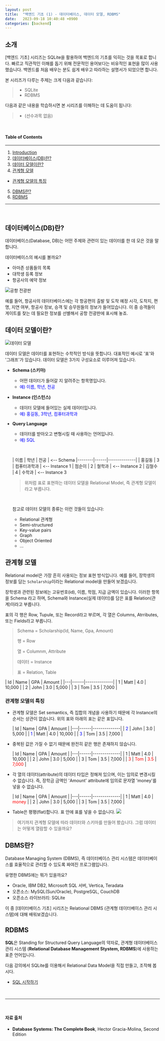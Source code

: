 ```yaml
---
layout: post
title:  "백엔드 기초 (1) - 데이터베이스, 데이터 모델, RDBMS"
date:   2023-09-18 10:40:48 +0900
categories: [backend]
---
```



## 소개
[백엔드 기초] 시리즈는 SQLite을 활용하여 백엔드의 기초를 익히는 것을 목표로 합니다. 빠르고 직관적인 이해를 돕기 위해 전문적인 용어보다는 비유적인 표현을 많이 사용했습니다. 백엔드를 처음 배우는 분도 쉽게 배우고 따라하는 설명서가 되었으면 합니다.

본 시리즈가 다루는 주제는 크게 다음과 같습니다:
> - SQLite
> - RDBMS

다음과 같은 내용을 학습하시면 본 시리즈를 이해하는 데 도움이 됩니다:
> - (선수과목 없음)

&nbsp;
&nbsp;
&nbsp;
&nbsp;
&nbsp;

#### Table of Contents
---
1. [Introduction](#소개)
2. [데이터베이스(DB)란?](#데이터베이스db란)
3. [데이터 모델이란?](#데이터-모델이란)
4. [관계형 모델](#관계형-모델)
  - [관계형 모델의 특징](#관계형-모델의-특징)
5. [DBMS란?](#dbms란)
6. [RDBMS](#rdbms)

---

&nbsp;
&nbsp;
&nbsp;
&nbsp;
&nbsp;

## 데이터베이스(DB)란?

데이터베이스(Database, DB)는 어떤 주제와 관련이 있는 데이터를 한 데 모은 것을 말합니다.

데이터베이스의 예시를 볼까요?

- 아마존 상품들의 목록
- 대학생 등록 정보
- 항공사의 예약 정보

![공항 전광판](https://dimg.donga.com/wps/NEWS/IMAGE/2019/09/07/97323991.2.jpg)

예를 들어, 항공사의 데이터베이스에는 각 항공편의 출발 및 도착 예정 시각, 도착지, 편명, 지연 여부, 항공사 정보, 승객 및 승무원들의 정보가 들어있습니다. 이 중 승객들이 게이트를 찾는 데 필요한 정보를 선별해서 공항 전광판에 표시해 놓죠.


## 데이터 모델이란?

  ![데이터 모델](https://img.freepik.com/premium-vector/business-work-meeting-with-graph-vector-illustration-teamwork-office-flat-people-character-sit-table-manager-show-chart-strategy-presentation-group-communication-about-idea_109722-3264.jpg?w=2000)


데이터 모델은 데이터를 표현하는 수학적인 방식을 뜻합니다. 대표적인 예시로 '표'와 '그래프'가 있습니다. 데이터 모델은 3가지 구성요소로 이루어져 있습니다.

- **Schema (스키마)**
  - 어떤 데이터가 들어갈 지 알려주는 항목명입니다.
  - <span style="color:#0000FF">예) 이름, 학년, 전공</span>
- **Instance (인스턴스)**
  - 데이터 모델에 들어있는 실제 데이터입니다.
  - <span style="color:#0000FF">예) 홍길동, 3학년, 컴퓨터과학과</span>
- **Query Language**
  - 데이터를 받아오고 변형시킬 때 사용하는 언어입니다.
  - <span style="color:#0000FF">예) SQL</span>

  &nbsp;

  | 이름   | 학년 | 전공         | <-- Schema
  |--------|------|--------------|
  | 홍길동 | 3    | 컴퓨터과학과 | <-- Instance 1
  | 점순이 | 2    | 철학과      | <-- Instance 2
  | 김철수 | 4    | 수학과       | <-- Instance 3

  > 위처럼 표로 표현하는 데이터 모델을 Relational Model, 즉 관계형 모델이라고 부릅니다.

  &nbsp;

  참고로 데이터 모델의 종류는 이런 것들이 있습니다:
  - Relational 관계형
  - Semi-structured
  - Key-value pairs
  - Graph
  - Object Oriented
  - ...

## 관계형 모델

Relational model은 가장 흔히 사용되는 정보 표현 방식입니다. 예를 들어, 장학생의 정보를 담는 `Scholarship`이라는 Relational model을 만들어 보겠습니다.

장학생과 관련된 정보에는 고유번호(id), 이름, 학점, 지급 금액이 있습니다. 이러한 항목을 Schema 라고 하며, Schema와 Instance(실제 데이터)를 담은 표를 Relation(관계)이라고 부릅니다.

표의 각 행은 Row, Tupule, 또는 Record라고 부르며, 각 열은 Columns, Atrributes, 또는 Fields라고 부릅니다.

> Schema = Scholarship(Id, Name, Gpa, Amount)
>
> 행 = Row
>
> 열 = Columnm, Attribute
>
> 데이터 = Instance
>
> 표 = Relation, Table

  | Id | Name | GPA   | Amount   |
  |---|------|--------------|
  | 1 | Matt  | 4.0 | 10,000 |
  | 2 | John  | 3.0  | 5,000 |
  | 3 | Tom  | 3.5  | 7,000 |


### 관계형 모델의 특징

- 관계형 모델은 Set semantics, 즉 집합의 개념을 사용하기 때문에 각 Instance의 순서는 상관이 없습니다. 위의 표와 아래의 표는 같은 표입니다.

  | Id | Name | GPA   | Amount   |
  |---|------|--------------|
  | <span style="color:blue">2</span> | John  | 3.0  | 5,000 |
  | <span style="color:blue">1</span> | Matt  | 4.0 | 10,000 |
  | <span style="color:blue">3</span> | Tom  | 3.5  | 7,000 |

- 중복된 값은 가질 수 없기 때문에 완전히 같은 행은 존재하지 않습니다.

  | Id | Name | GPA   | Amount   |
  |---|------|--------------|
  | 1 | Matt  | 4.0 | 10,000 |
  | 2 | John  | 3.0  | 5,000 |
  | 3 | Tom  | 3.5  | 7,000 |
  | <span style="color:red">3</span> | <span style="color:red">Tom</span>  | <span style="color:red">3.5</span>  | <span style="color:red">7,000</span> |

- 각 열의 데이터(attribute)의 데이터 타입은 정해져 있으며, 이는 임의로 변경시킬 수 없습니다. 즉, 장학금 금액인 'Amount' attribute에 임의로 문자열 'money'를 넣을 수 없습니다.

  | Id | Name | GPA   | Amount   |
  |---|------|--------------|
  | 1 | Matt  | 4.0 | <span style="color:red">money</span> |
  | 2 | John  | 3.0  | 5,000 |
  | 3 | Tom  | 3.5  | 7,000 |

- Table은 평평(flat)합니다. 표 안에 표를 넣을 수 없습니다.
  ![](https://media.geeksforgeeks.org/wp-content/uploads/20210809203938/tables.JPG)


> 여기까지 관계형 모델에 따라 데이터와 스키마를 만들어 봤습니다. 그럼 데이터는 어떻게 열람할 수 있을까요?


## DBMS란?

Database Managing System (DBMS), 즉 데이터베이스 관리 시스템은 데이터베이스를 효율적으로 관리할 수 있도록 짜여진 프로그램입니다.

유명한 DBMS에는 뭐가 있을까요?
- Oracle, IBM DB2, Microsoft SQL 서버, Vertica, Teradata
- 오픈소스: MySQL(Sun/Oracle), PostgreSQL, CouchDB
- 오픈소스 라이브러리: SQLite

이 중 [데이터베이스 기초] 시리즈는 Relational DBMS (관계형 데이터베이스 관리 시스템)에 대해 배워보겠습니다.

## RDBMS

**SQL**은 Standing for Structured Query Language의 약자로, 관계형 데이터베이스 관리 시스템 (**Relational Database Management Stystem, RDBMS**)에 사용하는 표준 언어입니다.

다음 강의에서 SQLite를 이용해서 Relational Data Model을 직접 만들고, 조작해 봅시다.

- [SQL 시작하기](#https://minisemin.github.io/backend/2023/09/21/rdbms2.html)

&nbsp;
&nbsp;

---

&nbsp;
&nbsp;
&nbsp;
&nbsp;
&nbsp;

#### 자료 출처
- **Database Systems: The Complete Book**, Hector Gracia-Molina, Second Edition
